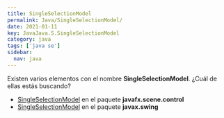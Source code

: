 ```yaml
---
title: SingleSelectionModel
permalink: Java/SingleSelectionModel/
date: 2021-01-11
key: JavaJava.S.SingleSelectionModel
category: java
tags: ['java se']
sidebar: 
  nav: java
---
```


Existen varios elementos con el nombre **SingleSelectionModel**. ¿Cuál de ellas estás buscando?
<ul>
<li><a href="/Java/SingleSelectionModel-javafx-scene-control/">SingleSelectionModel</a> en el paquete <strong>javafx.scene.control</strong></li>
<li><a href="/Java/SingleSelectionModel-javax-swing/">SingleSelectionModel</a> en el paquete <strong>javax.swing</strong></li>
<ul>
